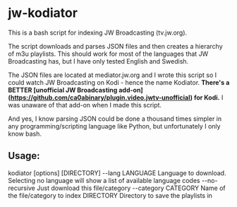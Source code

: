 # jw-kodiator

This is a bash script for indexing JW Broadcasting (tv.jw.org).

The script downloads and parses JSON files and then creates a hierarchy of m3u playlists. This should work for most of the languages that JW Broadcasting has, but I have only tested English and Swedish.

The JSON files are located at mediator.jw.org and I wrote this script so I could watch JW Broadcasting on Kodi - hence the name Kodiator.
**There's a BETTER [unofficial JW Broadcasting add-on] (https://github.com/ca0abinary/plugin.video.jwtv-unofficial) for Kodi.**
I was unaware of that add-on when I made this script.

And yes, I know parsing JSON could be done a thousand times simpler in any programming/scripting language like Python, but unfortunately I only know bash.

## Usage:
kodiator [options] [DIRECTORY]
  --lang LANGUAGE       Language to download. Selecting no language will show a list of available language codes
  --no-recursive        Just download this file/category
  --category CATEGORY   Name of the file/category to index
  DIRECTORY             Directory to save the playlists in